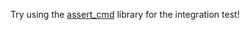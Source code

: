 Try using the [assert_cmd](https://docs.rs/assert_cmd/latest/assert_cmd/) library for the integration test!
